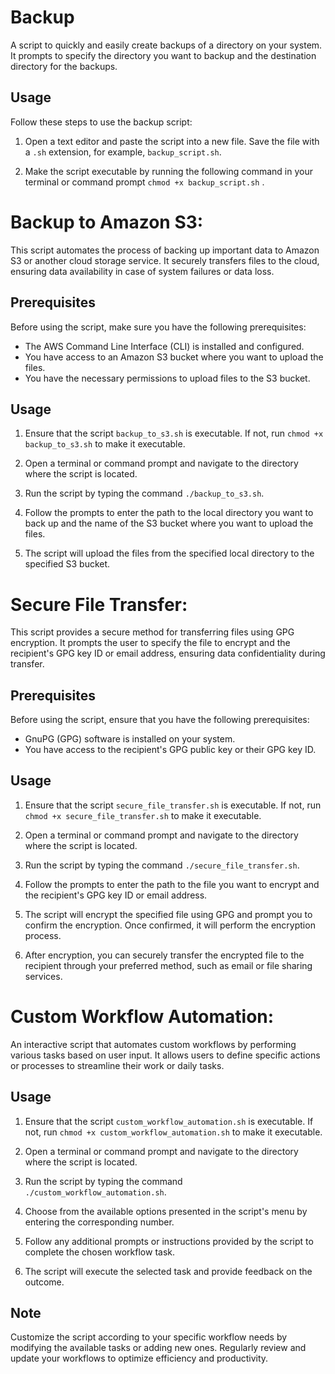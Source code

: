 # Backup

A script to quickly and easily create backups of a directory on your system. It prompts to specify the directory you want to backup and the destination directory for the backups.

## Usage

Follow these steps to use the backup script:

1. Open a text editor and paste the script into a new file. Save the file with a `.sh` extension, for example, `backup_script.sh`.

2. Make the script executable by running the following command in your terminal or command prompt `chmod +x backup_script.sh` .



# Backup to Amazon S3: 

This script automates the process of backing up important data to Amazon S3 or another cloud storage service. 
It securely transfers files to the cloud, ensuring data availability in case of system failures or data loss.

  ## Prerequisites

  Before using the script, make sure you have the following prerequisites:

  - The AWS Command Line Interface (CLI) is installed and configured.
  - You have access to an Amazon S3 bucket where you want to upload the files.
  - You have the necessary permissions to upload files to the S3 bucket.

## Usage

  1. Ensure that the script `backup_to_s3.sh` is executable. If not, run `chmod +x backup_to_s3.sh` to make it executable.

  2. Open a terminal or command prompt and navigate to the directory where the script is located.

  3. Run the script by typing the command `./backup_to_s3.sh`.

  4. Follow the prompts to enter the path to the local directory you want to back up and the name of the S3 bucket where you want to upload the files.

  5. The script will upload the files from the specified local directory to the specified S3 bucket.



# Secure File Transfer: 

This script provides a secure method for transferring files using GPG encryption. 
It prompts the user to specify the  file to encrypt and the recipient's GPG key ID or email address, 
ensuring data confidentiality during transfer.

  ## Prerequisites

  Before using the script, ensure that you have the following prerequisites:

  - GnuPG (GPG) software is installed on your system.
  - You have access to the recipient's GPG public key or their GPG key ID.

  ## Usage

  1. Ensure that the script `secure_file_transfer.sh` is executable. If not, run `chmod +x secure_file_transfer.sh` to make it executable.

  2. Open a terminal or command prompt and navigate to the directory where the script is located.

  3. Run the script by typing the command `./secure_file_transfer.sh`.

  4. Follow the prompts to enter the path to the file you want to encrypt and the recipient's GPG key ID or email address.

  5. The script will encrypt the specified file using GPG and prompt you to confirm the encryption. Once confirmed, it will perform the encryption process.

  6. After encryption, you can securely transfer the encrypted file to the recipient through your preferred method, such as email or file sharing services.



# Custom Workflow Automation: 

An interactive script that automates custom workflows by performing various tasks based on user input. 
It allows users to define specific actions or processes to streamline their work or daily tasks.

  ## Usage

  1. Ensure that the script `custom_workflow_automation.sh` is executable. If not, run `chmod +x custom_workflow_automation.sh` to make it executable.

  2. Open a terminal or command prompt and navigate to the directory where the script is located.

  3. Run the script by typing the command `./custom_workflow_automation.sh`.

  4. Choose from the available options presented in the script's menu by entering the corresponding number.

  5. Follow any additional prompts or instructions provided by the script to complete the chosen workflow task.

  6. The script will execute the selected task and provide feedback on the outcome.

  ## Note

  Customize the script according to your specific workflow needs by modifying the available tasks or adding new ones. Regularly review and update your workflows to     optimize efficiency and productivity.
